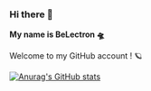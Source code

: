 ### Hi there 👋
**My name is BeLectron 🛸**

Welcome to my GitHub account ! 🪐

[![Anurag's GitHub stats](https://github-readme-stats.vercel.app/api?username=BELECTRON13)](https://github.com/BELECTRON13)
